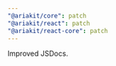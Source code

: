 ```yaml
---
"@ariakit/core": patch
"@ariakit/react": patch
"@ariakit/react-core": patch
---
```


Improved JSDocs.
